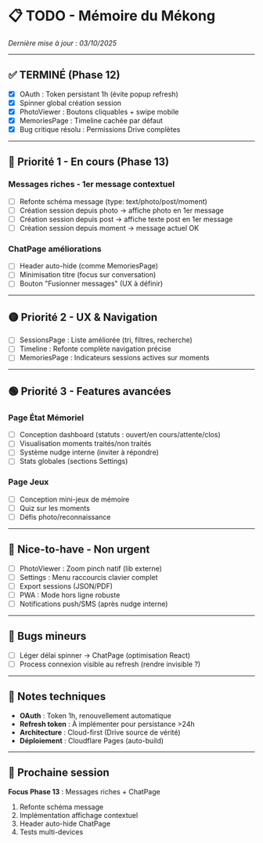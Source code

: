 # 📋 TODO - Mémoire du Mékong

_Dernière mise à jour : 03/10/2025_

---

## ✅ TERMINÉ (Phase 12)

- [x] OAuth : Token persistant 1h (évite popup refresh)
- [x] Spinner global création session
- [x] PhotoViewer : Boutons cliquables + swipe mobile
- [x] MemoriesPage : Timeline cachée par défaut
- [x] Bug critique résolu : Permissions Drive complètes

---

## 🔴 Priorité 1 - En cours (Phase 13)

### Messages riches - 1er message contextuel
- [ ] Refonte schéma message (type: text/photo/post/moment)
- [ ] Création session depuis photo → affiche photo en 1er message
- [ ] Création session depuis post → affiche texte post en 1er message
- [ ] Création session depuis moment → message actuel OK

### ChatPage améliorations
- [ ] Header auto-hide (comme MemoriesPage)
- [ ] Minimisation titre (focus sur conversation)
- [ ] Bouton "Fusionner messages" (UX à définir)

---

## 🟡 Priorité 2 - UX & Navigation

- [ ] SessionsPage : Liste améliorée (tri, filtres, recherche)
- [ ] Timeline : Refonte complète navigation précise
- [ ] MemoriesPage : Indicateurs sessions actives sur moments

---

## 🟢 Priorité 3 - Features avancées

### Page État Mémoriel
- [ ] Conception dashboard (statuts : ouvert/en cours/attente/clos)
- [ ] Visualisation moments traités/non traités
- [ ] Système nudge interne (inviter à répondre)
- [ ] Stats globales (sections Settings)

### Page Jeux
- [ ] Conception mini-jeux de mémoire
- [ ] Quiz sur les moments
- [ ] Défis photo/reconnaissance

---

## 🔵 Nice-to-have - Non urgent

- [ ] PhotoViewer : Zoom pinch natif (lib externe)
- [ ] Settings : Menu raccourcis clavier complet
- [ ] Export sessions (JSON/PDF)
- [ ] PWA : Mode hors ligne robuste
- [ ] Notifications push/SMS (après nudge interne)

---

## 🐛 Bugs mineurs

- [ ] Léger délai spinner → ChatPage (optimisation React)
- [ ] Process connexion visible au refresh (rendre invisible ?)

---

## 📝 Notes techniques

- **OAuth** : Token 1h, renouvellement automatique
- **Refresh token** : À implémenter pour persistance >24h
- **Architecture** : Cloud-first (Drive source de vérité)
- **Déploiement** : Cloudflare Pages (auto-build)

---

## 🎯 Prochaine session

**Focus Phase 13** : Messages riches + ChatPage
1. Refonte schéma message
2. Implémentation affichage contextuel
3. Header auto-hide ChatPage
4. Tests multi-devices